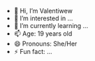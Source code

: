 - 👋 Hi, I’m Valentiwew
- 👀 I’m interested in ...
- 🌱 I’m currently learning ...
- 📫 Age: 19 years old
- 😄 Pronouns: She/Her
- ⚡ Fun fact: ...

<!---
Valentiwew/Valentiwew is a ✨ special ✨ repository because its `README.md` (this file) appears on your GitHub profile.
You can click the Preview link to take a look at your changes.
--->
